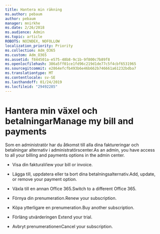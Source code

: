 ```yaml
---
title: Hantera min räkning
ms.author: pebaum
author: pebaum
manager: mnirkhe
ms.date: 2/26/2018
ms.audience: Admin
ms.topic: article
ROBOTS: NOINDEX, NOFOLLOW
localization_priority: Priority
ms.collection: Adm_O365
ms.custom: Adm_O365
ms.assetid: f844501a-e575-48b8-9c1b-9f800c7b89f8
ms.openlocfilehash: 386a5ff01ce1fd96c219d1de77c5f4cbf6531965
ms.sourcegitcommit: e2864efcfb493b6e46b662b746661a61232bdba7
ms.translationtype: MT
ms.contentlocale: sv-SE
ms.lasthandoff: 01/24/2019
ms.locfileid: "29492285"
---
```

# <a name="manage-my-bill-and-payments"></a><span data-ttu-id="2d2de-102">Hantera min växel och betalningar</span><span class="sxs-lookup"><span data-stu-id="2d2de-102">Manage my bill and payments</span></span>

<span data-ttu-id="2d2de-103">Som en administratör har du åtkomst till alla dina faktureringar och betalningar alternativ i administratörscenter.</span><span class="sxs-lookup"><span data-stu-id="2d2de-103">As an admin, you have access to all your billing and payments options in the admin center.</span></span>
  
- <span data-ttu-id="2d2de-104">Visa din faktura</span><span class="sxs-lookup"><span data-stu-id="2d2de-104">View your bill or invoice.</span></span>
    
- <span data-ttu-id="2d2de-105">Lägga till, uppdatera eller ta bort dina betalningsalternativ.</span><span class="sxs-lookup"><span data-stu-id="2d2de-105">Add, update, or remove your payment option.</span></span>
    
- <span data-ttu-id="2d2de-106">Växla till en annan Office 365.</span><span class="sxs-lookup"><span data-stu-id="2d2de-106">Switch to a different Office 365.</span></span>
    
- <span data-ttu-id="2d2de-107">Förnya din prenumeration.</span><span class="sxs-lookup"><span data-stu-id="2d2de-107">Renew your subscription.</span></span>
    
- <span data-ttu-id="2d2de-108">Köpa ytterligare en prenumeration.</span><span class="sxs-lookup"><span data-stu-id="2d2de-108">Buy another subscription.</span></span>
    
- <span data-ttu-id="2d2de-109">Förläng utvärderingen </span><span class="sxs-lookup"><span data-stu-id="2d2de-109">Extend your trial.</span></span>
    
- <span data-ttu-id="2d2de-110">Avbryt prenumerationen</span><span class="sxs-lookup"><span data-stu-id="2d2de-110">Cancel your subscription.</span></span>
    

